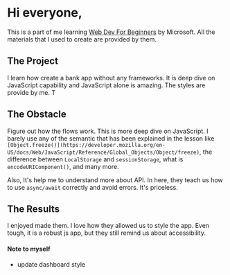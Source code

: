 # Hi everyone,

This is a part of me learning [Web Dev For Beginners](https://microsoft.github.io/Web-Dev-For-Beginners/#/) by Microsoft. All the materials that I used to create are provided by them.

## The Project

I learn how create a bank app without any frameworks. It is deep dive on JavaScript capability and JavaScript alone is amazing. The styles are provide by me. T

## The Obstacle

Figure out how the flows work. This is more deep dive on JavaScript. I barely use any of the semantic that has been explained in the lesson like `[Object.freeze()](https://developer.mozilla.org/en-US/docs/Web/JavaScript/Reference/Global_Objects/Object/freeze)`, the difference between `LocalStorage` and `sessionStorage`, what is `encodeURIComponent()`, and many more.

Also, It's help me to understand more about API. In here, they teach us how to use `async/await` correctly and avoid errors. It's priceless.

## The Results

I enjoyed made them. I love how they allowed us to style the app. Even tough, it is a robust js app, but they still remind us about accessibility.

#### Note to myself

- update dashboard style

